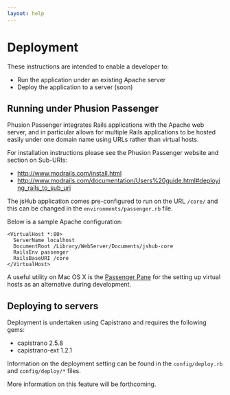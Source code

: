 ```yaml
---
layout: help
---
```


# Deployment

These instructions are intended to enable a developer to:

* Run the application under an existing Apache server
* Deploy the application to a server (soon)

## Running under Phusion Passenger

Phusion Passenger integrates Rails applications with the Apache web server, and in particular allows for multiple Rails applications to be hosted easily under one domain name using URLs rather than virtual hosts.

For installation instructions please see the Phusion Passenger website and section on Sub-URIs:

* <http://www.modrails.com/install.html>
* <http://www.modrails.com/documentation/Users%20guide.html#deploying_rails_to_sub_uri>
 
The jsHub application comes pre-configured to run on the URL `/core/` and this can be changed in the `environments/passenger.rb` file.

Below is a sample Apache configuration:

    <VirtualHost *:80>
      ServerName localhost
      DocumentRoot /Library/WebServer/Documents/jshub-core
      RailsEnv passenger
      RailsBaseURI /core
    </VirtualHost>

A useful utility on Mac OS X is the [Passenger Pane][pp] for the setting up virtual hosts as an alternative during development.

  [pp]: http://www.fngtps.com/passenger-preference-pane

## Deploying to servers

Deployment is undertaken using Capistrano and requires the following gems:

* capistrano 2.5.8
* capistrano-ext 1.2.1

Information on the deployment setting can be found in the `config/deploy.rb` and `config/deploy/*` files.

More information on this feature will be forthcoming.